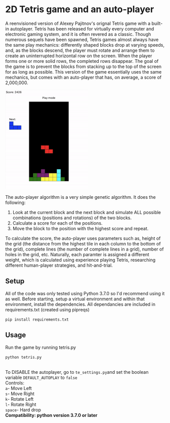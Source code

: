 # 2D Tetris game and an auto-player
A reenvisioned version of Alexey Pajitnov's orignal Tetris game with a built-in autoplayer. 
Tetris has been released for virtually every computer and electronic gaming system, and it is often revered as a classic. Though numerous sequels have been spawned, Tetris games almost always have the same play mechanics: differently shaped blocks drop at varying speeds, and, as the blocks descend, the player must rotate and arrange them to create an uninterrupted horizontal row on the screen. When the player forms one or more solid rows, the completed rows disappear. The goal of the game is to prevent the blocks from stacking up to the top of the screen for as long as possible. This version of the game essentially uses the same mechanics, but comes with an auto-player that has, on average, a score of 2,000,000.

![demo](/demo.gif)

The auto-player algorithm is a very simple genetic algorithm. It does the following:
<ol>
  <li>Look at the current block and the next block and simulate ALL possible combinations (positions and rotations) of the two blocks.</li>
  <li>Calculate a score for each of the positions.</li>
  <li>Move the block to the position with the highest score and repeat.</li>
</ol>

To calculate the score, the auto-player uses parameters such as, height of the grid (the distance from the highest tile in each column to the bottom of the grid), complete lines (the number of complete lines in a grid), number of holes in the grid, etc. Naturally, each paramter is assigned a different weight, which is calculated using experience playing Tetris, researching different human-player strategies, and hit-and-trial.

## Setup ##
All of the code was only tested using Python 3.7.0 so I'd recommend using it as well. Before starting, setup a virtual environment and within that environment, install the dependencies. All dependancies are included in requirements.txt (created using pipreqs) <br />
```
pip install requirements.txt
```

## Usage ##
Run the game by running tetris.py
```
python tetris.py
```
<br />To DISABLE the autoplayer, go to `te_settings.py`and set the boolean variable `DEFAULT_AUTOPLAY` to `false`
<br />Controls:
<br />`a`- Move Left
<br />`s`- Move Right
<br />`k`- Rotate Left
<br />`l`- Rotate Right
<br />`space`- Hard drop
<br /><strong>Compatibility: python version 3.7.0 or later</strong>
